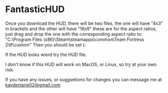 # FantasticHUD


Once you download the HUD, there will be two files,
the one will have "4x3" in brackets and the other will have "16x9"
these are for the aspect ratios, just drag and drop the one with the
corresponding aspect ratio to:
"C:\Program Files (x86)\Steam\steamapps\common\Team Fortress 2\tf\custom"
Then you should be set (:

If the HUD looks wierd try the HUD file.

I don't know if this HUD will work on MacOS, or Linux, so try at your own risk.

If you have any issues, or suggsetions for changes you can message me at 
kaydenlane02@gmail.com
